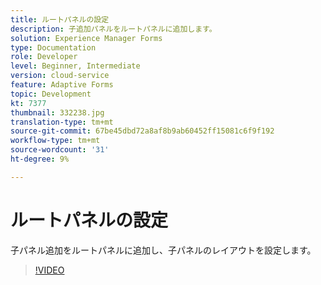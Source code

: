 ```yaml
---
title: ルートパネルの設定
description: 子追加パネルをルートパネルに追加します。
solution: Experience Manager Forms
type: Documentation
role: Developer
level: Beginner, Intermediate
version: cloud-service
feature: Adaptive Forms
topic: Development
kt: 7377
thumbnail: 332238.jpg
translation-type: tm+mt
source-git-commit: 67be45dbd72a8af8b9ab60452ff15081c6f9f192
workflow-type: tm+mt
source-wordcount: '31'
ht-degree: 9%

---
```



# ルートパネルの設定

子パネル追加をルートパネルに追加し、子パネルのレイアウトを設定します。

>[!VIDEO](https://video.tv.adobe.com/v/332238?quality=12&learn=on)

